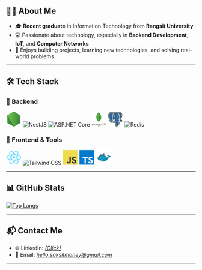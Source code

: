 ## 🧑‍🎓 About Me  
- 🎓 **Recent graduate** in Information Technology from **Rangsit University**  
- 💻 Passionate about technology, especially in **Backend Development**, **IoT**, and **Computer Networks**  
- 🚀 Enjoys building projects, learning new technologies, and solving real-world problems  

---

## 🛠️ Tech Stack

### 🔧 Backend
<p>
  <img src="https://raw.githubusercontent.com/devicons/devicon/master/icons/nodejs/nodejs-original.svg" width="40" height="40" alt="Node.js"/>
  <img src="https://nestjs.com/img/logo-small.svg" width="40" height="40" alt="NestJS"/>
  <img src="https://cdn.worldvectorlogo.com/logos/microsoft-net.svg" width="40" height="40" alt="ASP.NET Core"/>
  <img src="https://raw.githubusercontent.com/devicons/devicon/master/icons/mongodb/mongodb-original-wordmark.svg" width="40" height="40" alt="MongoDB"/>
  <img src="https://raw.githubusercontent.com/devicons/devicon/master/icons/postgresql/postgresql-original.svg" width="40" height="40" alt="PostgreSQL"/>
  <img src="https://cdn.worldvectorlogo.com/logos/redis.svg" width="40" height="40" alt="Redis"/>
</p>

### 🎨 Frontend & Tools
<p>
  <img src="https://raw.githubusercontent.com/devicons/devicon/master/icons/react/react-original.svg" width="40" height="40" alt="React"/>
  <img src="https://www.vectorlogo.zone/logos/tailwindcss/tailwindcss-icon.svg" width="40" height="40" alt="Tailwind CSS"/>
  <img src="https://raw.githubusercontent.com/devicons/devicon/master/icons/javascript/javascript-original.svg" width="40" height="40" alt="JavaScript"/>
  <img src="https://raw.githubusercontent.com/devicons/devicon/master/icons/typescript/typescript-original.svg" width="40" height="40" alt="TypeScript"/>
  <img src="https://raw.githubusercontent.com/devicons/devicon/master/icons/docker/docker-original.svg" width="40" height="40" alt="Docker"/>
</p>

---

## 📊 GitHub Stats
[![Top Langs](https://github-readme-stats.vercel.app/api/top-langs/?username=hellOoSaksit&layout=compact&theme=tokyonight)](https://github.com/anuraghazra/github-readme-stats)

---

## 📬 Contact Me
- 🌐 LinkedIn: *[(Click)](https://www.linkedin.com/in/saksit-chuenmaiwaiy-9b2351355/)*  
- 📧 Email: *hello.saksitmoney@gmail.com*

---
